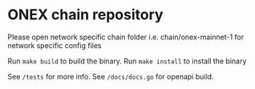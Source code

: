 # ONEX chain repository

Please open network specific chain folder i.e. chain/onex-mainnet-1 for network specific config files

Run `make build` to build the binary.
Run `make install` to install the binary

See `/tests` for more info. See `/docs/docs.go` for openapi build.